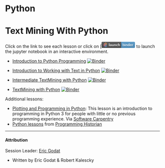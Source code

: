 # Python

# Text Mining With Python

Click on the link to see each lesson or click on [![Binder](/binder.png) to launch the jupyter notebook in an interactive environment. 

* [Introduction to Python Programming](https://github.com/SouthernMethodistUniversity/dhri/blob/main/docs/jupyter_execute/sections/intro_to_python.ipynb)
[![Binder](https://mybinder.org/badge_logo.svg)](https://mybinder.org/v2/gh/SouthernMethodistUniversity/pythonintro/main?labpath=intro_to_python.ipynb)

* [Introduction to Working with Text in Python](https://github.com/SouthernMethodistUniversity/dhri/blob/main/docs/jupyter_execute/sections/intro_to_working_with_text.ipynb)
[![Binder](https://mybinder.org/badge_logo.svg)](https://mybinder.org/v2/gh/SouthernMethodistUniversity/pythonintro/main?labpath=intro_to_working_with_text.ipynb)

* [Intermediate TextMining with Python](https://github.com/SouthernMethodistUniversity/dhri/blob/main/docs/jupyter_execute/sections/intermediate_textmining.ipynb)
[![Binder](https://mybinder.org/badge_logo.svg)](https://mybinder.org/v2/gh/SouthernMethodistUniversity/pythonintro/main?labpath=intermediate_textmining.ipynb)

* [TextMining with Python](https://github.com/SouthernMethodistUniversity/dhri/blob/main/docs/jupyter_execute/sections/intermediate_textmining.ipynb)
[![Binder](https://mybinder.org/badge_logo.svg)](https://mybinder.org/v2/gh/SouthernMethodistUniversity/pythonintro/main?labpath=textmining_python.ipynb)


Additional lessons:
* [Plotting and Programming in Python](https://swcarpentry.github.io/python-novice-gapminder/): This lesson is an introduction to programming in Python 3 for people with little or no previous programming experience. Via [Software Carpentry](https://software-carpentry.org/lessons/)
* [Python lessons](https://programminghistorian.org/en/lessons/?topic=python) from [Programming Historian](https://programminghistorian.org/)


-----
#### Attribution 
Session Leader: [Eric Godat](https://www.smu.edu/Provost/Data-Science-Institute/People)
* Written by Eric Godat & Robert Kalescky

